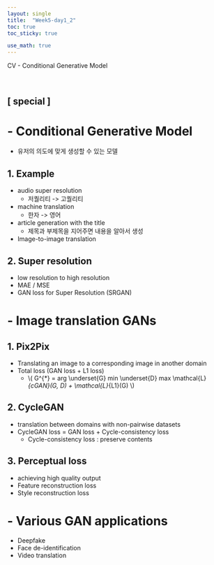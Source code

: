 ```yaml
---
layout: single
title:  "Week5-day1_2"
toc: true
toc_sticky: true

use_math: true
---
```


CV - Conditional Generative Model

<br>

## [ special ]


# - Conditional Generative Model
- 유저의 의도에 맞게 생성할 수 있는 모델

## 1. Example
- audio super resolution
    - 저퀄리티 -> 고퀄리티
- machine translation
    - 한자 -> 영어
- article generation with the title
    - 제목과 부제목을 지어주면 내용을 알아서 생성
- Image-to-image translation 

## 2. Super resolution
- low resolution to high resolution
- MAE / MSE
- GAN loss for Super Resolution (SRGAN)

# - Image translation GANs

## 1. Pix2Pix
- Translating an image to a corresponding image in another domain
- Total loss (GAN loss + L1 loss)
    - \\( G^{*} = arg \underset{G} min \underset{D} max \mathcal{L}_{cGAN}(G, D) + \mathcal{L}_{L1}(G)  \\)
    
## 2. CycleGAN
- translation between domains with non-pairwise datasets
- CycleGAN loss = GAN loss + Cycle-consistency loss
    - Cycle-consistency loss : preserve contents 
    
## 3. Perceptual loss
- achieving high quality output
- Feature reconstruction loss 
- Style reconstruction loss

# - Various GAN applications
- Deepfake
- Face de-identification
- Video translation
